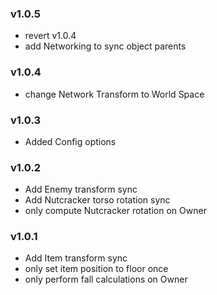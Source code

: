 ### v1.0.5
- revert v1.0.4
- add Networking to sync object parents

### v1.0.4
- change Network Transform to World Space

### v1.0.3
- Added Config options

### v1.0.2
- Add Enemy transform sync
- Add Nutcracker torso rotation sync
- only compute Nutcracker rotation on Owner

### v1.0.1
- Add Item transform sync
- only set item position to floor once
- only perform fall calculations on Owner